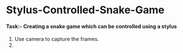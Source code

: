 # Stylus-Controlled-Snake-Game
#### Task:- Creating a snake game which can be controlled using a stylus

1. Use camera to capture the frames.
2. 
